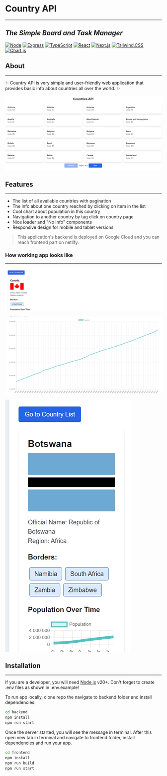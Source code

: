 # Country API

---

## _The Simple Board and Task Manager_

[![Node](https://img.shields.io/badge/node.js-339933?style=for-the-badge&logo=Node.js&logoColor=white)](https://img.shields.io/badge/node.js-339933?style=for-the-badge&logo=Node.js&logoColor=white) [![Express](https://img.shields.io/badge/Express%20js-000000?style=for-the-badge&logo=express&logoColor=white)](https://img.shields.io/badge/Express%20js-000000?style=for-the-badge&logo=express&logoColor=white) [![TypeScript](https://shields.io/badge/TypeScript-3178C6?logo=TypeScript&logoColor=FFF&style=flat-square)](https://shields.io/badge/TypeScript-3178C6?logo=TypeScript&logoColor=FFF&style=flat-square) [![React](https://shields.io/badge/react-black?logo=react&style=for-the-badge)](https://shields.io/badge/react-black?logo=react&style=for-the-badge) [![Next.js](https://img.shields.io/badge/next.js-000000?style=for-the-badge&logo=nextdotjs&logoColor=white)](https://img.shields.io/badge/next.js-000000?style=for-the-badge&logo=nextdotjs&logoColor=white) [![Tailwind.CSS](https://img.shields.io/badge/tailwindcss-0F172A?&logo=tailwindcss)](https://img.shields.io/badge/tailwindcss-0F172A?&logo=tailwindcss) [![Chart.js](https://img.shields.io/badge/Chart.js-FF6384?style=for-the-badge&logo=chartdotjs&logoColor=white)](https://img.shields.io/badge/Chart.js-FF6384?style=for-the-badge&logo=chartdotjs&logoColor=white)

## About

---

✨ Country API is very simple and user-friendly web application that provides basic info about countries all over the world. ✨

[![Main](./assets/main_desk.jpg)](./assets/main_desk.jpg)

## Features

---

- The list of all available countries with pagination
- The info about one country reached by clicking on item in the list
- Cool chart about population in this country
- Navigation to another country by tag click on country page
- Nice loader and "No info" components
- Responsive design for mobile and tablet versions

> This application's backend is deployed on Google Cloud and you can reach frontend part on netlify.

### How working app looks like

---

[![Country Page](./assets/country.jpg)](./assets/country.jpg)

[![Population chart](./assets/population.jpg)](./assets/population.jpg)

[![Mobile version](./assets/mob.jpg)](./assets/mob.jpg)

## Installation

---

If you are a developer, you will need [Node.js](https://nodejs.org/) v20+. Don't forget to create .env files as shown in .env.example!

To run app locally, clone repo the navigate to backend folder and install dependencies:

```sh
cd backend
npm install
npm run start
```

Once the server started, you will see the message in terminal. After this open new tab in terminal and navigate to frontend folder, install dependencies and run your app.

```sh
cd frontend
npm install
npm run build
npm run start
```

